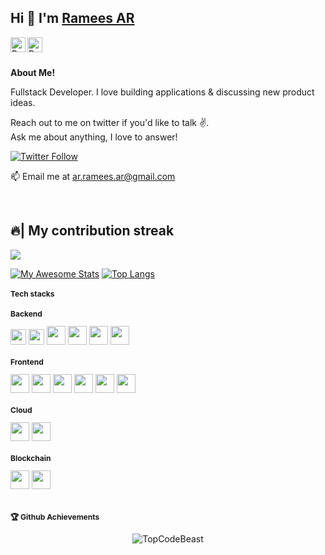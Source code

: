 <!--
<div class="tenor-gif-embed" data-postid="16447531" data-share-method="host" data-aspect-ratio="1.23552" data-width="100%"><a href="https://tenor.com/view/qoobee-tired-blushing-ashamed-bashful-gif-16447531">Qoobee Tired Sticker</a>from <a href="https://tenor.com/search/qoobee-stickers">Qoobee Stickers</a></div> <script type="text/javascript" async src="https://tenor.com/embed.js"></script>
-->

## Hi 👋 I'm [Ramees AR][homepage]

<a href="https://www.linkedin.com/in/ar-ramees/">
  <img align="left" alt="Ramees's LinkedIn" width="24px" src="https://img.icons8.com/nolan/96/linkedin.png" />
</a>

<a href="https://x.com/ramizz_ar">
  <img align="left" alt="Ramees's Twitter" width="24px" src="https://img.icons8.com/nolan/96/twitter.png" />
</a>

<br><br>

**About Me!**

Fullstack Developer. 
I love building applications & discussing new product ideas.

Reach out to me on twitter if you'd like to talk ✌️.  
Ask me about anything, I love to answer!

[![Twitter Follow](https://img.shields.io/twitter/follow/ramizz_ar_?color=%20%2300acee&label=Follow%20me%20on%20Twitter&style=for-the-badge)][twitter]

📫 Email me at [ar.ramees.ar@gmail.com](mailto:ar.ramees.ar@gmail.com)


[homepage]: https://www.linkedin.com/in/ar-ramees
[twitter]: https://twitter.com/ramizz_ar

<br>


<h2>🔥| My contribution streak</h2>
<p align="left">
  <a href="https://github.com/DenverCoder1/github-readme-streak-stats">
    <img src="https://github-readme-streak-stats.herokuapp.com/?user=ar-ramees#version3"/>
  </a>
</p>

<!--
<h2>⭐ | Github Stats </h2>
-->

<!--
<div align="center">
  <a href="https://github.com/ar-ramees">
      <a href="https://awesome-github-stats.azurewebsites.net/index.html??cardType=level&preferLogin=false">    
        <img  alt="ar-ramees's GitHub Stats" src="https://awesome-github-stats.azurewebsites.net/user-stats/ar-ramees?cardType=level&preferLogin=false" />  
      </a>
    <img height="180em" src="https://github-readme-stats.vercel.app/api/top-langs/?username=ar-ramees&layout=compact&langs_count=7&theme=default"/>
  </a>
</div>
-->

[![My Awesome Stats](https://awesome-github-stats.azurewebsites.net/user-stats/ar-ramees?cardType=level&preferLogin=false)](https://git.io/awesome-stats-card)
[![Top Langs](https://github-readme-stats.vercel.app/api/top-langs/?username=ar-ramees&layout=compact)]()
<!--[![Top Langs](https://github-readme-stats.vercel.app/api/top-langs/?username=ar-ramees&layout=donut)](https://github.com/ar-ramees/github-readme-stats)
[![Top Langs](https://github-readme-stats.vercel.app/api/top-langs/?username=ar-ramees&layout=donut-vertical)](https://github.com/ar-ramees/github-readme-stats)-->

<h2 style="font-size: 12px">Tech stacks</h2>

<div>
<h3 style="font-size: 12px">Backend</h3>
<img src="https://img.shields.io/badge/TypeScript-3178C6?style=flat&logo=tsnode&logoColor=white" height="25" /> <img src="https://img.shields.io/badge/NodeJs-5FA04E?style=flat&logo=node.js&logoColor=white" height="25" /> <img src="https://img.shields.io/badge/GraphQL-E10098?style=flat&logo=graphql&logoColor=white" height="30" /> <img src="https://img.shields.io/badge/{REST:_API}-blue?style=flat&logo=axios&logoColor=white" height="30" /> <img src="https://img.shields.io/badge/PostgreSQL-4169E1?style=flat&logo=postgresql&logoColor=white" height="30" /> <img src="https://img.shields.io/badge/MongoDB-47A248?style=flat&logo=mongodb&logoColor=white" height="30" /> 
</div>

<div>
  <h3 style="font-size: 12px">Frontend</h3>
  <img src="https://img.shields.io/badge/JavaScript-323330?style=flat&logo=javascript&logoColor=F7DF1E" height="30" /> <img src="https://img.shields.io/badge/ReactJs-20232A?style=flat&logo=react&logoColor=61DBFB" height="30" /> <img   src="https://img.shields.io/badge/nextJs-000000?style=flat&logo=nextdotjs&logoColor=white" height="30" /> <img src="https://img.shields.io/badge/React_Native-61DBFB?style=flat&logo=react&logoColor=white" height="30" /> <img   src="https://img.shields.io/badge/Sass-cc6699?style=flat&logo=sass&logoColor=white" height="30" /> <img src="https://img.shields.io/badge/Redux-593D88?style=flat&logo=redux&logoColor=white" height="30"/> 
</div>

<div>
  <h3 style="font-size: 12px">Cloud</h3>
  <img src="https://img.shields.io/badge/AWS-232F3E?style=flat&logo=amazonwebservices&logoColor=FF9900" height="30" /> <img src="https://img.shields.io/badge/DigitalOcean-white?style=flat&logo=digitalocean&logoColor=0080FF" height="30" /> 
</div>


<div>
  <h3 style="font-size: 12px">Blockchain</h3>
  <img src="https://img.shields.io/badge/Solidity-363636?style=flat&logo=solidity&logoColor=white"height="30" /> <img src="https://img.shields.io/badge/Ethereum-white?style=flat&logo=ethereum&logoColor=3C3C3D"height="30" /> 
</div>

<!--
Model example to customize
<img src="https://img.shields.io/badge/JavaScript-323330?style=flat&logo=javascript&logoColor=F7DF1E" />
-->

<br>
<h2 style="font-size: 12px">🏆 Github Achievements</h2>
<p align="center"> <img src="https://github-profile-trophy.vercel.app/?username=ar-ramees&margin-w=5&theme=radical" alt="TopCodeBeast" /></a> </p>

